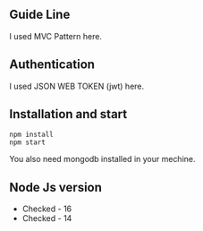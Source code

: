 ## Guide Line
I used MVC Pattern here.
## Authentication
I used JSON WEB TOKEN (jwt) here.
## Installation and start

```
npm install
npm start
```
You also need mongodb installed in your mechine.

## Node Js version
* Checked - 16
* Checked - 14
